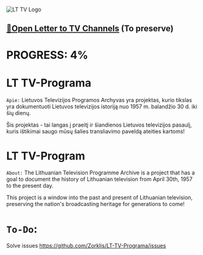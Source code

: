 ![LT TV Logo](https://github.com/Zorklis/LT-TV-Programa/assets/85455465/8af21558-6863-4625-adc1-d24045149992)



[📩Open Letter to TV Channels](https://github.com/Zorklis/LT-TV-Programa/wiki/Open-letter-to-Television-channels) (To preserve)
--

# PROGRESS: 4%

# LT TV-Programa
`Apie:`
Lietuvos Televizijos Programos Archyvas yra projektas, kurio tikslas yra dokumentuoti Lietuvos televizijos istoriją nuo 1957 m. balandžio 30 d. iki šių dienų.

Šis projektas - tai langas į praeitį ir šiandienos Lietuvos televizijos pasaulį, kuris ištikimai saugo mūsų šalies transliavimo paveldą ateities kartoms!

# LT TV-Program
`About:`
The Lithuanian Television Programme Archive is a project that has a goal to document the history of Lithuanian television from April 30th, 1957 to the present day.

This project is a window into the past and present of Lithuanian television, preserving the nation's broadcasting heritage for generations to come!

# `To-Do`:
Solve issues
https://github.com/Zorklis/LT-TV-Programa/issues
